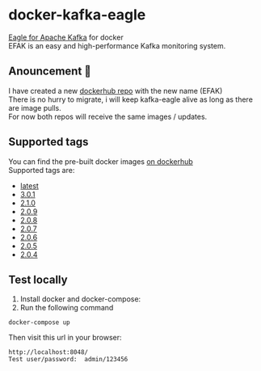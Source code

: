 # docker-kafka-eagle
[Eagle for Apache Kafka](https://www.kafka-eagle.org/) for docker  
EFAK is an easy and high-performance Kafka monitoring system.

## Anouncement :loudspeaker:
I have created a new [dockerhub repo](https://hub.docker.com/repository/docker/nickzurich/efak) with the new name (EFAK)  
There is no hurry to migrate, i will keep kafka-eagle alive as long as there are image pulls.  
For now both repos will receive the same images / updates.

## Supported tags
You can find the pre-built docker images [on dockerhub](https://hub.docker.com/r/nickzurich/kafka-eagle)  
Supported tags are:
- [latest](https://github.com/nick-zh/docker-kafka-eagle/blob/main/Dockerfile)
- [3.0.1](https://github.com/nick-zh/docker-kafka-eagle/blob/3.0.1/Dockerfile)
- [2.1.0](https://github.com/nick-zh/docker-kafka-eagle/blob/2.1.0/Dockerfile)
- [2.0.9](https://github.com/nick-zh/docker-kafka-eagle/blob/2.0.9/Dockerfile)
- [2.0.8](https://github.com/nick-zh/docker-kafka-eagle/blob/2.0.8/Dockerfile)
- [2.0.7](https://github.com/nick-zh/docker-kafka-eagle/blob/2.0.7/Dockerfile)
- [2.0.6](https://github.com/nick-zh/docker-kafka-eagle/blob/2.0.6/Dockerfile)
- [2.0.5](https://github.com/nick-zh/docker-kafka-eagle/blob/2.0.5/Dockerfile)
- [2.0.4](https://github.com/nick-zh/docker-kafka-eagle/blob/2.0.4/Dockerfile)

## Test locally
1. Install docker and docker-compose:
2. Run the following command
```
docker-compose up
```
Then visit this url in your browser:
```
http://localhost:8048/
Test user/password:  admin/123456
```
